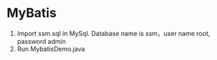 # MyBatis

1. Import ssm.sql in MySql. Database name is ssm，user name root, password admin
2. Run MybatisDemo.java